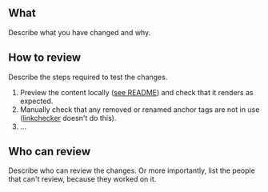 ## What

Describe what you have changed and why.

## How to review

Describe the steps required to test the changes.

1. Preview the content locally ([see README](https://github.com/alphagov/paas-tech-docs#preview)) and check that it renders as expected.
1. Manually check that any removed or renamed anchor tags are not in use ([linkchecker](https://github.com/linkcheck/linkchecker) doesn't do this).
1. …

## Who can review

Describe who can review the changes. Or more importantly, list the people
that can't review, because they worked on it.
